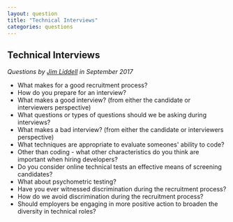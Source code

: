 ```yaml
---
layout: question
title: "Technical Interviews"
categories: questions
---
```


<h2>Technical Interviews</h2>

<p><em>Questions by  <a href="https://twitter.com/liddellj">Jim Liddell</a> in September 2017</em></p>

<ul>
<li>What makes for a good recruitment process?</li>
<li>How do you prepare for an interview?</li>
<li>What makes a good interview? (from either the candidate or interviewers perspective)</li>
<li>What questions or types of questions should we be asking during interviews?</li>
<li>What makes a bad interview? (from either the candidate or interviewers perspective)</li>
<li>What techniques are appropriate to evaluate someones' ability to code?</li>
<li>Other than coding - what other characteristics do you think are important when hiring developers?</li>
<li>Do you consider online technical tests an effective means of screening candidates?</li>
<li>What about psychometric testing?</li>
<li>Have you ever witnessed discrimination during the recruitment process?</li>
<li>How do we avoid discrimination during the recruitment process?</li>
<li>Should employers be engaging in more positive action to broaden the diversity in technical roles?</li>
</ul>
